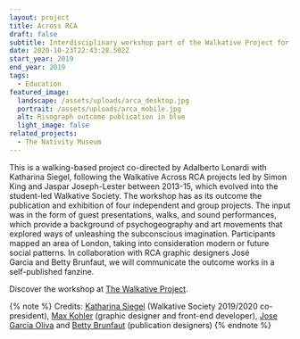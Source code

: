 ```yaml
---
layout: project
title: Across RCA
draft: false
subtitle: Interdisciplinary workshop part of the Walkative Project for Across RCA
date: 2020-10-23T22:43:28.502Z
start_year: 2019
end_year: 2019
tags:
  - Education
featured_image:
  landscape: /assets/uploads/arca_desktop.jpg
  portrait: /assets/uploads/arca_mobile.jpg
  alt: Risograph outcome publication in blue
  light_image: false
related_projects:
  - The Nativity Museum
---
```

This is a walking-based project co-directed by Adalberto Lonardi with Katharina Siegel, following the Walkative Across RCA projects led by Simon King and Jaspar Joseph-Lester between 2013-15, which evolved into the student-led Walkative Society. The workshop has as its outcome the publication and exhibition of four independent and group projects. The input was in the form of guest presentations, walks, and sound performances, which provide a background of psychogeography and art movements that explored ways of unleashing the subconscious imagination. Participants mapped an area of London, taking into consideration modern or future social patterns. In collaboration with RCA graphic designers José Garcia and Betty Brunfaut, we will communicate the outcome works in a self-published fanzine.

Discover the workshop at [The Walkative Project](http://thewalkativeproject.org/event/across-rca-2019/).

{% note %}
Credits: [Katharina Siegel](http://www.katharinasiegel.de/) (Walkative Society 2019/2020 co-president), [Max Kohler](maxkoehler) (graphic designer and front-end developer), [Jose Garcia Oliva](https://josegarciaoliva.com/) and [Betty Brunfaut](https://weareplan-b.com/) (publication designers)
{% endnote %}